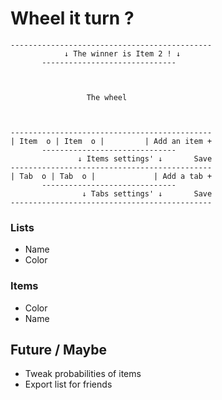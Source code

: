 # Wheel it turn ?

```
---------------------------------------------
            ↓ The winner is Item 2 ! ↓
       ------------------------------



                 The wheel



---------------------------------------------
| Item  o | Item  o |         | Add an item +
       ------------------------------
               ↓ Items settings' ↓       Save
---------------------------------------------
| Tab  o | Tab  o |             | Add a tab +
       ------------------------------
                ↓ Tabs settings' ↓       Save
---------------------------------------------
```

### Lists

- Name
- Color

### Items

- Color
- Name

## Future / Maybe

- Tweak probabilities of items
- Export list for friends

